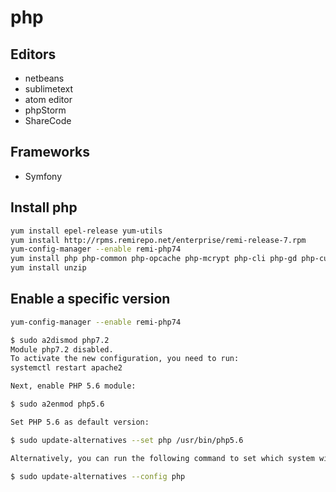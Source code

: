 # php


## Editors
* netbeans
* sublimetext
* atom editor
* phpStorm
* ShareCode

## Frameworks
* Symfony

## Install php

```bash
yum install epel-release yum-utils
yum install http://rpms.remirepo.net/enterprise/remi-release-7.rpm
yum-config-manager --enable remi-php74
yum install php php-common php-opcache php-mcrypt php-cli php-gd php-curl php-mysql php-zipstream php-zip
yum install unzip
```
## Enable a specific version

```bash
yum-config-manager --enable remi-php74
```

```bash
$ sudo a2dismod php7.2
Module php7.2 disabled.
To activate the new configuration, you need to run:
systemctl restart apache2

Next, enable PHP 5.6 module:

$ sudo a2enmod php5.6

Set PHP 5.6 as default version:

$ sudo update-alternatives --set php /usr/bin/php5.6

Alternatively, you can run the following command to set which system wide version of PHP you want to use by default.

$ sudo update-alternatives --config php
```
